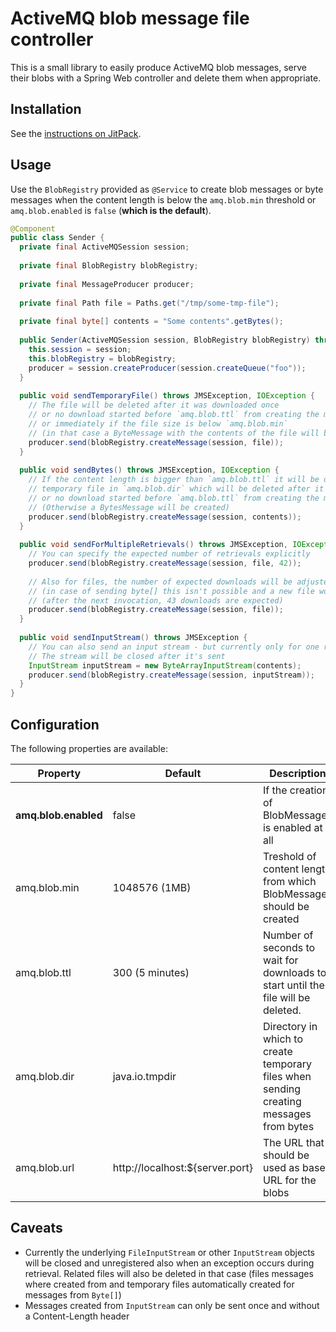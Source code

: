 # ActiveMQ blob message file controller

This is a small library to easily produce ActiveMQ blob messages, serve their blobs with a 
Spring Web controller and delete them when appropriate.

## Installation

See the [instructions on JitPack](https://jitpack.io/#netresearch/amq-blob-spring).

## Usage

Use the `BlobRegistry` provided as `@Service` to create blob messages or byte messages when the content length 
is below the `amq.blob.min` threshold or `amq.blob.enabled` is `false` (**which is the default**).

```java
@Component
public class Sender {
  private final ActiveMQSession session;
  
  private final BlobRegistry blobRegistry;
  
  private final MessageProducer producer;
  
  private final Path file = Paths.get("/tmp/some-tmp-file");
  
  private final byte[] contents = "Some contents".getBytes();
  
  public Sender(ActiveMQSession session, BlobRegistry blobRegistry) throws JMSException {
    this.session = session;
    this.blobRegistry = blobRegistry;
    producer = session.createProducer(session.createQueue("foo"));
  }
  
  public void sendTemporaryFile() throws JMSException, IOException {
    // The file will be deleted after it was downloaded once
    // or no download started before `amq.blob.ttl` from creating the message
    // or immediately if the file size is below `amq.blob.min`
    // (in that case a ByteMessage with the contents of the file will be created)
    producer.send(blobRegistry.createMessage(session, file));
  }
  
  public void sendBytes() throws JMSException, IOException {
    // If the content length is bigger than `amq.blob.ttl` it will be dumped to a
    // temporary file in `amq.blob.dir` which will be deleted after it was downloaded once
    // or no download started before `amq.blob.ttl` from creating the message
    // (Otherwise a BytesMessage will be created)
    producer.send(blobRegistry.createMessage(session, contents));
  }
  
  public void sendForMultipleRetrievals() throws JMSException, IOException {
    // You can specify the expected number of retrievals explicitly
    producer.send(blobRegistry.createMessage(session, file, 42));
    
    // Also for files, the number of expected downloads will be adjusted automatically
    // (in case of sending byte[] this isn't possible and a new file would be created) 
    // (after the next invocation, 43 downloads are expected)
    producer.send(blobRegistry.createMessage(session, file));
  }
  
  public void sendInputStream() throws JMSException {
    // You can also send an input stream - but currently only for one retrieval
    // The stream will be closed after it's sent
    InputStream inputStream = new ByteArrayInputStream(contents);
    producer.send(blobRegistry.createMessage(session, inputStream));
  }
}
```

## Configuration

The following properties are available:

Property | Default | Description
--- | --- | ---
**amq.blob.enabled** | false | If the creation of BlobMessages is enabled at all
amq.blob.min | 1048576 (1MB) | Treshold of content length from which BlobMessages should be created
amq.blob.ttl | 300 (5 minutes) | Number of seconds to wait for downloads to start until the file will be deleted.
amq.blob.dir | java.io.tmpdir | Directory in which to create temporary files when sending creating messages from bytes
amq.blob.url | http://localhost:${server.port} | The URL that should be used as base URL for the blobs

## Caveats

- Currently the underlying `FileInputStream` or other `InputStream` objects will be closed and unregistered also when an
  exception occurs during retrieval. Related files will also be deleted in that case (files messages where created from
  and temporary files automatically created for messages from `Byte[]`)
- Messages created from `InputStream` can only be sent once and without a Content-Length header  